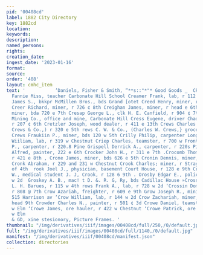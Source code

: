 ```yaml
---
pid: '00408cd'
label: 1882 City Directory
key: 1882cd
location: 
keywords: 
description: 
named_persons: 
rights: 
creation_date: 
ingest_date: '2023-01-16'
format: 
source: 
order: '408'
layout: cmhc_item
text: '           ‘Daniels, Fisher & Smith, “**s::"*"* Good Goods _  CRE 107 CRO real
  Fannie Miss, teacher Carbonate Hill School Creamer Frank, lab, r 112 w 2d Creamer
  James S., bkkpr McMillen Bros., bds Grand [otet Creed Henry, miner, r 1294 e 11th
  Creer Richard, miner, r 726 ¢ 8th Creighan James, miner, r head e 6th Creron William,
  miner, bda 720 e 7th Cresap George L., clk H. E. Canfield, r 904 ¢ 7th Crescent
  Mining Co., office and mine, Carbonate Hill Cress Eugene, driver Chadbourne & Tamm,
  r 207 ¢ 6th Cretzler Joseph, wood dealer, r 411 e 13th Crews Charles W., (C. W.
  Crews & Co.,) r 320 e 5th rews C. W. & Co., (Charles W. Crews,} grocers, 328 6 5th
  Crews Fraukiin P., miner, bds 120 w 5th Crilly Philip, carpenter Long Bros & Co.  Crianen
  Wiiliam, lab, r 319 w Chestnut Criep Charles, teamster, r 700 w Front Crispell David
  P., carpenter, r 220.8 Pine Grispell Derrick A., carpenter, r 220s Pine . Grocker
  Alfred, painter, 222 e 6th Crocker John H., r 311 e 7th .Crocomb Thomas, miner,
  r 421 e 8th , Crone James, miner, bds 626 e 5th Cronin Dennis, miner, r 228 ¢ 3d
  Cronk Abraham, r 229 and 231 w Chestnut Crook Charles; miner, r Stray Horse rd head
  of 4th  rook Joel J., physician, basement Court House, r 128 e 9th Crook Wiltiam
  W., medical student J. J, Crook, r 128 6 9th . Orosby Edgar E., policeman, r 219
  w 2d  Groskey A. B., mac! t D. &. R. G, Ry, bds Cadillac House »Cross Charles, lab
  L. H. Barues, r 115 w 4th rows Frank A., lab, r 728 w 2d ‘Crossin Dominick, miner,
  r 808 @ 7th Crow Azariah, freighter, r 609 e 9th Grow Joseph R., mining stocks,
  515 Harrison av ‘Crow William, lab, r 144 w 2d Crow Zachariah, miner, r Fryer Hill
  head 9th Crowder Charles N., painter, r 501 ¢ 3d Crowe Daniel, teamster, bds 412
  w Elm ‘Crowe James, ore hauler, r 422 w Chestnut ‘Crowe Patrick, ore hauler, r 412
  w Elm                                                               ''BiF, GARDNER
  & GD, xine stesionory, Picture Frames. '
thumbnail: "/img/derivatives/iiif/images/00408cd/full/250,/0/default.jpg"
full: "/img/derivatives/iiif/images/00408cd/full/1140,/0/default.jpg"
manifest: "/img/derivatives/iiif/00408cd/manifest.json"
collection: directories
---
```

